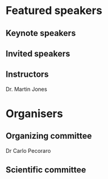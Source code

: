 # Featured speakers

## Keynote speakers


## Invited speakers


## Instructors
Dr. Martin Jones

# Organisers


## Organizing committee
Dr Carlo Pecoraro

## Scientific committee
